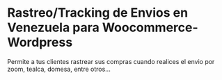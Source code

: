 # Rastreo/Tracking de Envios en Venezuela para Woocommerce-Wordpress
Permite a tus clientes rastrear sus compras cuando realices el envio por zoom, tealca, domesa, entre otros...

